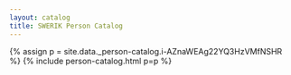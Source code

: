 ```yaml
---
layout: catalog
title: SWERIK Person Catalog
---
```

{% assign p = site.data._person-catalog.i-AZnaWEAg22YQ3HzVMfNSHR %}
{% include person-catalog.html p=p %}

